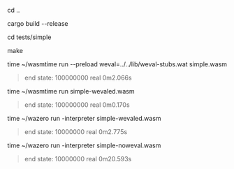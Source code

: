 cd ..

<install rust>

<install wasmtime>

cargo build --release

cd tests/simple

make

time ~/wasmtime run --preload weval=../../lib/weval-stubs.wat simple.wasm

> end state: 100000000
> real    0m2.066s 

time ~/wasmtime run simple-wevaled.wasm

> end state: 100000000
> real    0m0.170s

<install wazero>

time ~/wazero run -interpreter simple-wevaled.wasm

> end state: 10000000
> real    0m2.775s

time ~/wazero run -interpreter simple-noweval.wasm

> end state: 10000000
> real    0m20.593s